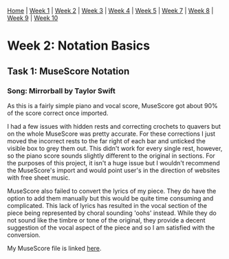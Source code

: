 [Home](README.md) | [Week 1](week1.md) | [Week 2](week2.md) | [Week 3](week3.md) | [Week 4](week4.md) | [Week 5](week5.md) | [Week 7](week7.md) | [Week 8](week8.md) | [Week 9](week9.md) | [Week 10](week10.md)

# Week 2: Notation Basics
## Task 1: MuseScore Notation
### Song: Mirrorball by Taylor Swift
As this is a fairly simple piano and vocal score, MuseScore got about 90% of the score correct once imported. 

I had a few issues with hidden rests and correcting crochets to quavers but on the whole MuseScore was pretty accurate. For these corrections I just moved the incorrect rests to the far right of each bar and unticked the visible box to grey them out. This didn't work for every single rest, however, so the piano score sounds slightly different to the original in sections. For the purposes of this project, it isn't a huge issue but I wouldn't recommend the MuseScore's import and would point user's in the direction of websites with free sheet music. 

MuseScore also failed to convert the lyrics of my piece. They do have the option to add them manually but this would be quite time consuming and complicated. This lack of lyrics has resulted in the vocal section of the piece being represented by choral sounding 'oohs' instead. While they do not sound like the timbre or tone of the original, they provide a decent suggestion of the vocal aspect of the piece and so I am satisfied with the conversion. 

My MuseScore file is linked [here](data/mirrorball.mscz).


